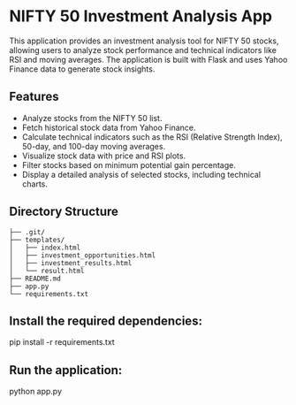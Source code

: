 # NIFTY 50 Investment Analysis App

This application provides an investment analysis tool for NIFTY 50 stocks, allowing users to analyze stock performance and technical indicators like RSI and moving averages. The application is built with Flask and uses Yahoo Finance data to generate stock insights.

## Features

- Analyze stocks from the NIFTY 50 list.
- Fetch historical stock data from Yahoo Finance.
- Calculate technical indicators such as the RSI (Relative Strength Index), 50-day, and 100-day moving averages.
- Visualize stock data with price and RSI plots.
- Filter stocks based on minimum potential gain percentage.
- Display a detailed analysis of selected stocks, including technical charts.

## Directory Structure

```plaintext
├── .git/
├── templates/
│   ├── index.html
│   ├── investment_opportunities.html
│   ├── investment_results.html
│   └── result.html
├── README.md
├── app.py
└── requirements.txt
```

## Install the required dependencies:

pip install -r requirements.txt


## Run the application:

python app.py
